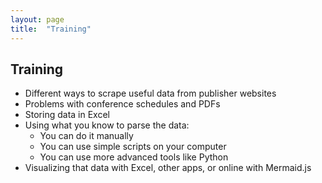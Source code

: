 ```yaml
---
layout: page
title:  "Training"
---
```


## Training


- Different ways to scrape useful data from publisher websites
- Problems with conference schedules and PDFs
- Storing data in Excel
- Using what you know to parse the data:
	- You can do it manually
	- You can use simple scripts on your computer
	- You can use more advanced tools like Python
- Visualizing that data with Excel, other apps, or online with Mermaid.js
